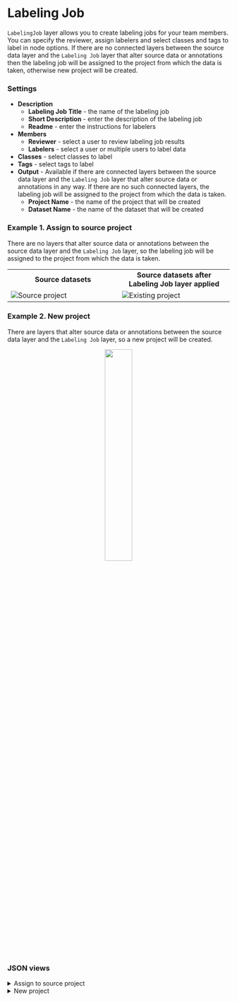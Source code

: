 # Labeling Job

`LabelingJob` layer allows you to create labeling jobs for your team members. You can specify the reviewer, assign labelers and select classes and tags to label in node options. If there are no connected layers between the source data layer and the `Labeling Job` layer that alter source data or annotations then the labeling job will be assigned to the project from which the data is taken, otherwise new project will be created.

### Settings

- **Description**
  - **Labeling Job Title** - the name of the labeling job
  - **Short Description** - enter the description of the labeling job
  - **Readme** - enter the instructions for labelers
- **Members**
  - **Reviewer** - select a user to review labeling job results
  - **Labelers** - select a user or multiple users to label data
- **Classes** - select classes to label
- **Tags** - select tags to label
- **Output** - Available if there are connected layers between the source data layer and the `Labeling Job` layer that alter source data or annotations in any way. If there are no such connected layers, the labeling job will be assigned to the project from which the data is taken.
  - **Project Name** - the name of the project that will be created
  - **Dataset Name** - the name of the dataset that will be created

### Example 1. Assign to source project

There are no layers that alter source data or annotations between the source data layer and the `Labeling Job` layer, so the labeling job will be assigned to the project from which the data is taken.

<table>
<tr>
<td style="text-align:center; width:50%"><strong>Source datasets</strong></td>
<td style="text-align:center; width:50%"><strong>Source datasets after Labeling Job layer applied</strong></td>
</tr>
<tr>
<td> <img src="https://github.com/supervisely-ecosystem/data-nodes/assets/48913536/32e6d1a5-2014-4554-818d-d24bd00d11bb" alt="Source project"/> </td>
<td> <img src="https://github.com/supervisely-ecosystem/data-nodes/assets/48913536/d54be815-1412-40e1-82ea-82f517a6030b" alt="Existing project"/> </td>
</tr>
</table>


### Example 2. New project

There are layers that alter source data or annotations between the source data layer and the `Labeling Job` layer, so a new project will be created.

<div align="center" markdown>
<img src="https://github.com/supervisely-ecosystem/data-nodes/assets/48913536/74518c1c-ce04-4570-9df2-8030209719f6" width="35%"></img>
</div>

### JSON views

<details>
  <summary>Assign to source project</summary>
  <pre>
	  {
	  	"action": "labeling_job",
	  	"src": [
	  		"$filter_image_by_tag_7__true"
	  	],
	  	"dst": [],
	  	"settings": {
	  		"job_name": "dogs",
	  		"description": null,
	  		"readme": null,
	  		"user_ids": [
	  			7
	  		],
	  		"reviewer_id": 6,
	  		"classes_to_label": [
	  			"dog"
	  		],
	  		"tags_to_label": [],
	  		"create_new_project": false,
	  		"project_name": "",
	  		"dataset_name": null,
	  		"keep_original_ds": true
	  	}
	  },
  </pre>
</details>

<details>
  <summary>New project</summary>
  <pre>
    {
    		"action": "labeling_job",
    		"src": [
    			"$anonymize_8"
    		],
    		"dst": "New project",
    		"settings": {
    			"job_name": "cats",
    			"description": null,
    			"readme": null,
    			"user_ids": [
    				7
    			],
    			"reviewer_id": 6,
    			"classes_to_label": [
    				"cat",
    				"dog"
    			],
    			"tags_to_label": [
    				"cat",
    				"dog"
    			],
    			"create_new_project": true,
    			"project_name": "New project",
    			"dataset_name": "New dataset",
    			"keep_original_ds": false
    		}
    }
  </pre>
</details>

